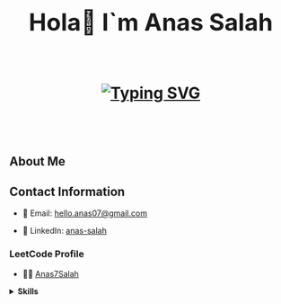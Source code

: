 <div align="center">

 <h1 style="font-size: 3em;">Hola👋 I`m Anas Salah</h1>

 <h2 style="font-size: 2em;">

[![Typing SVG](https://readme-typing-svg.herokuapp.com/?lines=iOS+Developer%2C+Software+Engineer)](https://git.io/typing-svg)

 </h2>

</div>



## About Me



<p id="about-me"></p>



## Contact Information



- 📧 Email: [hello.anas07@gmail.com](mailto:hello.anas07@gmail.com)

- 💼 LinkedIn: [anas-salah](https://www.linkedin.com/in/anas-salah)



### LeetCode Profile



- 🙅‍♂️ [Anas7Salah](https://leetcode.com/u/Anas7Salah/)



<details>

<summary><strong>Skills</strong></summary>



[![Typing SVG](https://readme-typing-svg.demolab.com/?lines=iOS+Development%3B-+Swift%2C+UIKit%2C+SwiftUI%2C+RxSwift%2C+Combine%3B-+CocoaPods%2C+Objective-C%2C+Foundation%2C+Cocoa+Touch%3B-+Map+Kit%2C+Localization%2C+Memory+Management%2C+Threading%3B-+Data+Persistence%2C+Core+Data%2C+Realm%2C+SQLite%3B-+UserDefaults%2C+Property+Lists%2C+Networking%2C+Alamofire%3B-+URLSession%2C+RESTful+APIs%2C+Unit+Testing%2C+Version+Control+System)](https://git.io/typing-svg)



[![Typing SVG](https://readme-typing-svg.demolab.com/?lines=Android+Development%3B-+Kotlin%2C+Java%2C+Cross-Platform%2C+Flutter)](https://git.io/typing-svg)



[![Typing SVG](https://readme-typing-svg.demolab.com/?lines=Conceptual%3B-+Problem+Solving%2C+Data+Structures+%26+Algorithms%2C+OOP%3B-+Functional+Programming%2C+Architectural+Design+Patterns%3B-+Design+Patterns%2C+S.O.L.I.D.+Principles%2C+Clean+Code%3B-+Firebase%2C+Agile%2C+UML%2C+UI%2FUX+Design)](https://git.io/typing-svg)



[![Typing SVG](https://readme-typing-svg.demolab.com/?lines=Soft+Skills%3B-+Teamwork%2C+Communication+Skills)](https://git.io/typing-svg)



</details>



<script src="https://YOUR_GITHUB_USERNAME.github.io/YOUR_REPOSITORY_NAME/typeAboutMe.js"></script>

